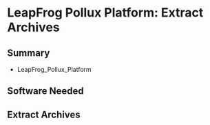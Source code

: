 # LeapFrog Pollux Platform: Extract Archives
## Summary
* LeapFrog_Pollux_Platform
## Software Needed
## Extract Archives

